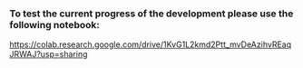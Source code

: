 ### To test the current progress of the development please use the following notebook:

https://colab.research.google.com/drive/1KvG1L2kmd2Ptt_mvDeAzihvREaqJRWAJ?usp=sharing